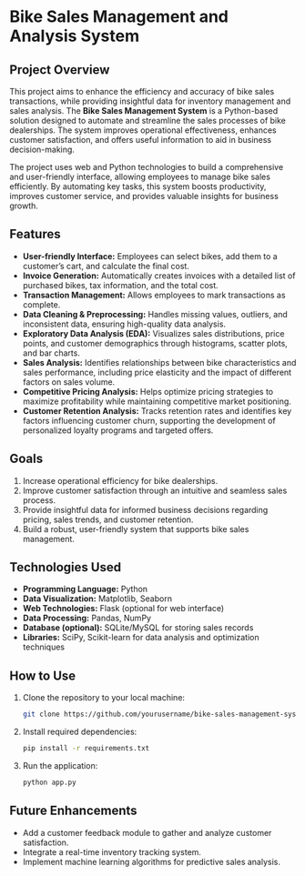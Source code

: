 # Bike Sales Management and Analysis System

## Project Overview
This project aims to enhance the efficiency and accuracy of bike sales transactions, while providing insightful data for inventory management and sales analysis. The **Bike Sales Management System** is a Python-based solution designed to automate and streamline the sales processes of bike dealerships. The system improves operational effectiveness, enhances customer satisfaction, and offers useful information to aid in business decision-making.

The project uses web and Python technologies to build a comprehensive and user-friendly interface, allowing employees to manage bike sales efficiently. By automating key tasks, this system boosts productivity, improves customer service, and provides valuable insights for business growth.

## Features
- **User-friendly Interface:** Employees can select bikes, add them to a customer’s cart, and calculate the final cost.
- **Invoice Generation:** Automatically creates invoices with a detailed list of purchased bikes, tax information, and the total cost.
- **Transaction Management:** Allows employees to mark transactions as complete.
- **Data Cleaning & Preprocessing:** Handles missing values, outliers, and inconsistent data, ensuring high-quality data analysis.
- **Exploratory Data Analysis (EDA):** Visualizes sales distributions, price points, and customer demographics through histograms, scatter plots, and bar charts.
- **Sales Analysis:** Identifies relationships between bike characteristics and sales performance, including price elasticity and the impact of different factors on sales volume.
- **Competitive Pricing Analysis:** Helps optimize pricing strategies to maximize profitability while maintaining competitive market positioning.
- **Customer Retention Analysis:** Tracks retention rates and identifies key factors influencing customer churn, supporting the development of personalized loyalty programs and targeted offers.

## Goals
1. Increase operational efficiency for bike dealerships.
2. Improve customer satisfaction through an intuitive and seamless sales process.
3. Provide insightful data for informed business decisions regarding pricing, sales trends, and customer retention.
4. Build a robust, user-friendly system that supports bike sales management.

## Technologies Used
- **Programming Language:** Python
- **Data Visualization:** Matplotlib, Seaborn
- **Web Technologies:** Flask (optional for web interface)
- **Data Processing:** Pandas, NumPy
- **Database (optional):** SQLite/MySQL for storing sales records
- **Libraries:** SciPy, Scikit-learn for data analysis and optimization techniques

## How to Use
1. Clone the repository to your local machine:
   ```bash
   git clone https://github.com/yourusername/bike-sales-management-system.git
   ```
2. Install required dependencies:
   ```bash
   pip install -r requirements.txt
   ```
3. Run the application:
   ```bash
   python app.py
   ```

## Future Enhancements
- Add a customer feedback module to gather and analyze customer satisfaction.
- Integrate a real-time inventory tracking system.
- Implement machine learning algorithms for predictive sales analysis.
  
